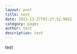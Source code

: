 ```yaml
---
layout: post
title: test
date: 2023-12-27T01:27:52.905Z
category: pages
author: test
description: test
---
```

test